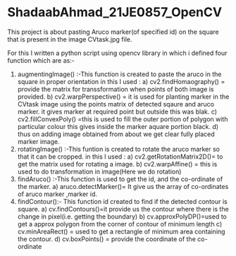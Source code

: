 # ShadaabAhmad_21JE0857_OpenCV

This project is about pasting Aruco marker(of specified id) on the square that is present in the image CVtask.jpg file.

For this I written a python script using opencv library in which i defined four function which are as:- 
1) augmentingImage() :-This function is created to paste the aruco in the square in proper orientation in this I used : a) cv2.findHomaography() = provide the matrix for transsformation when points of both image is provided. b) cv2.warpPerspective() = it is used for planting marker in the CVtask image using the points matrix of detected sqaure and aruco marker. it gives marker at required point but outside this was blak. c) cv2.fillConvexPoly() =this is used to fill the outer portion of polygon with particular colour this gives inside the marker aquare portion black. d) thus on adding image obtained from about we get clear fully placed marker image. 
2) rotatingImage() :-This funtion is created to rotate the aruco marker so that it can be cropped. in this I used : a) cv2.getRotationMatrix2D()= to get the matrix used for rotating a image. b) cv2.warpAffine() = this is used to do transformation in image(Here we do rotation) 
3) findAruco() :-This function is used to get the id, and the co-ordinate of the marker. a) aruco.detectMarker()= It give us the array of co-ordinates of aruco marker ,marker id. 
4) findContour():- This function id created to find if the detected contour is square. a) cv.findContours()=it provide us the contour where there is the change in pixel(i.e. getting the boundary) b) cv.approxPolyDP()=used to get a approx polygon from the corner of contour of minimum length c) cv.minAreaRect() = used to get a rectangle of minimum area containing the contour. d) cv.boxPoints() = provide the coordinate of the co-ordinate
